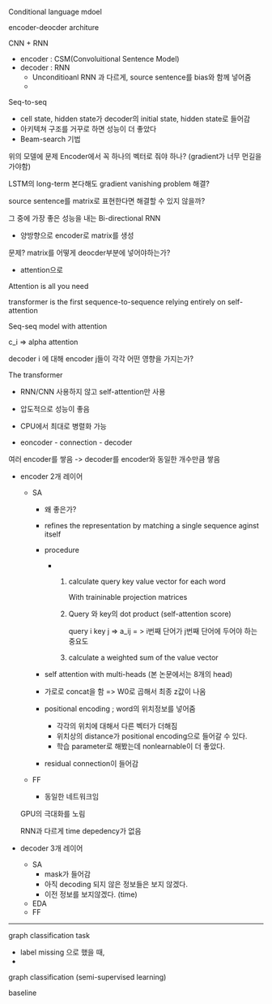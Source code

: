 

Conditional language mdoel

encoder-deocder architure



CNN + RNN

- encoder : CSM(Convoluitional Sentence Model)
- decoder : RNN
  - Unconditioanl RNN 과 다르게, source sentence를 bias와 함께 넣어줌
  - 

Seq-to-seq

- cell state, hidden state가 decoder의 initial state, hidden state로 들어감
- 아키텍쳐 구조를 거꾸로 하면 성능이 더 좋았다
- Beam-search 기법



위의 모델에 문제 Encoder에서 꼭 하나의 벡터로 줘야 하나? (gradient가 너무 먼길을 가야함)

LSTM의 long-term 본다해도 gradient vanishing problem 해결?

source sentence를 matrix로 표현한다면 해결할 수 있지 않을까?



그 중에 가장 좋은 성능을 내는 Bi-directional RNN

- 양방향으로 encoder로 matrix를 생성



문제? matrix를 어떻게 deocder부분에 넣어야하는가?

- attention으로





Attention is all you need

transformer is the first sequence-to-sequence relying entirely on self-attention





Seq-seq model with attention

c_i => alpha attention

decoder i 에 대해 encoder j들이 각각 어떤 영향을 가지는가?





The transformer

- RNN/CNN 사용하지 않고 self-attention만 사용
- 압도적으로 성능이 좋음
- CPU에서 최대로 병렬화 가능

- eoncoder - connection - decoder

여러 encoder를 쌓음 -> decoder를 encoder와 동일한 개수만큼 쌓음

- encoder 2개 레이어

  - SA

    - 왜 좋은가?

    - refines the representation by matching a single sequence aginst itself

    - procedure

      - 1. calculate query key value vector for each word

           With traininable projection matrices

        2. Query 와 key의 dot product (self-attention score)

           query i key j => a_ij = > i번째 단어가 j번째 단어에 두어야 하는 중요도

        3. calculate a weighted sum of the value vector

    - self attention with multi-heads (본 논문에서는 8개의 head)

    - 가로로 concat을 함 => W0로 곱해서 최종 z값이 나옴

    - positional encoding ; word의 위치정보를 넣어줌

      - 각각의 위치에 대해서 다른 벡터가 더해짐
      - 위치상의 distance가 positional encoding으로 들어갈 수 있다.
      - 학습 parameter로 해봤는데 nonlearnable이 더 좋았다.

    - residual connection이 들어감

  - FF

    - 동일한 네트워크임

  GPU의 극대화를 노림

  RNN과 다르게 time depedency가 없음

- decoder 3개 레이어

  - SA
    - mask가 들어감
    - 아직 decoding 되지 않은 정보들은 보지 않겠다.
    - 이전 정보를 보지않겠다. (time)
  - EDA
  - FF









---





graph classification task

- label missing 으로 했을 때,
- 





graph classification (semi-supervised learning)

baseline